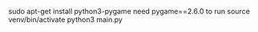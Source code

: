 sudo apt-get install python3-pygame
need pygame==2.6.0 to run 
source venv/bin/activate
python3 main.py
